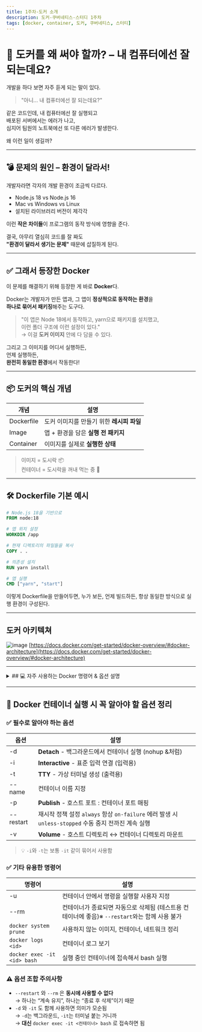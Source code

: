 ```yaml
---
title: 1주차-도커 소개
description: 도커-쿠버네티스-스터디 1주차
tags: [docker, container, 도커, 쿠버네티스, 스터티]
---
```


# 🐳 도커를 왜 써야 할까? – 내 컴퓨터에선 잘 되는데요?

개발을 하다 보면 자주 듣게 되는 말이 있다.

> "아니... 내 컴퓨터에선 잘 되는데요?"

같은 코드인데, 내 컴퓨터에선 잘 실행되고  
배포된 서버에서는 에러가 나고,  
심지어 팀원의 노트북에선 또 다른 에러가 발생한다.

왜 이런 일이 생길까?

---

## 💣 문제의 원인 – 환경이 달라서!

개발자라면 각자의 개발 환경이 조금씩 다르다.

- Node.js 18 vs Node.js 16
- Mac vs Windows vs Linux
- 설치된 라이브러리 버전이 제각각

이런 **작은 차이들**이 프로그램의 동작 방식에 영향을 준다.

결국, 아무리 열심히 코드를 잘 짜도  
**"환경이 달라서 생기는 문제"** 때문에 삽질하게 된다.

---

## ✅ 그래서 등장한 Docker

이 문제를 해결하기 위해 등장한 게 바로 **Docker**다.

Docker는 개발자가 만든 앱과, 그 앱이 **정상적으로 동작하는 환경**을  
**하나로 묶어서 패키징**해주는 도구다.

> "이 앱은 Node 18에서 동작하고, yarn으로 패키지를 설치했고,  
> 이런 폴더 구조에 이런 설정이 있다."  
> → 이걸 **도커 이미지** 안에 다 담을 수 있다.

그리고 그 이미지를 어디서 실행하든,  
언제 실행하든,  
**완전히 동일한 환경**에서 작동한다!

---

## 📦 도커의 핵심 개념

| 개념       | 설명                                      |
| ---------- | ----------------------------------------- |
| Dockerfile | 도커 이미지를 만들기 위한 **레시피 파일** |
| Image      | 앱 + 환경을 담은 **실행 전 패키지**       |
| Container  | 이미지를 실제로 **실행한 상태**           |

> 이미지 = 도시락 📦  
> 컨테이너 = 도시락을 꺼내 먹는 중 🍱

---

## 🛠 Dockerfile 기본 예시

```Dockerfile
# Node.js 18을 기반으로
FROM node:18

# 앱 위치 설정
WORKDIR /app

# 현재 디렉토리의 파일들을 복사
COPY . .

# 의존성 설치
RUN yarn install

# 앱 실행
CMD ["yarn", "start"]
```

이렇게 Dockerfile을 만들어두면,
누가 보든, 언제 빌드하든,
항상 동일한 방식으로 실행 환경이 구성된다.

---

## 도커 아키텍쳐

![image](https://docs.docker.com/get-started/images/docker-architecture.webp)
[https://docs.docker.com/get-started/docker-overview/#docker-architecture](https://docs.docker.com/get-started/docker-overview/#docker-architecture)

---

<details>
<summary>
## 💻 자주 사용하는 Docker 명령어 & 옵션 설명
</summary>

### ✅ 이미지 빌드

**만들어둔 Dockerfile의 내용으로 이미지를 만든다**

```bash
docker build -t my-app .
```

- -t my-app: 빌드된 이미지에 이름(tag) 붙이기
- .: 현재 디렉토리에 있는 Dockerfile 기준으로 빌드

### ✅ 컨테이너 실행

```bash
docker run -d -p 3000:3000 --name my-container my-app
```

- -d : 백그라운드(Detached) 모드로 실행
- -p 3000:3000 : 호스트:컨테이너 포트 연결
- --name my-container : 컨테이너 이름 지정
- my-app : 실행할 이미지 이름

### ✅ 대화형 실행 (테스트용)

```bash
docker run -it --rm ubuntu /bin/bash
```

- **-it: 사람이 직접 터미널에서 조작할 일이 있을때 사용 i,t두 옵션은 세트로 사용함**

- -i : 표준 입력 연결 (interactive)
- -t : 가상 터미널 연결 (TTY)
- --rm : 종료 시 컨테이너 자동 삭제
- ubuntu : 사용할 이미지
- /bin/bash : 컨테이너 안에서 실행할 명령어

### ✅컨테이너 목록 확인

```bash
docker ps

docker ps -a
```

- docker ps: 실행 중인 컨테이너 목록 확인
- docker ps -a: 중지된 컨테이너 포함 전체 목록 확인

### 🧹 컨테이너/이미지 정리

```bash
docker stop <container-id>
# 컨테이너 종료

docker stop $(docker ps -q)
#모든 컨테이너 종료

docker rm <container-id>
# 종료된 컨테이너 삭제

docker rm $(docker ps -aq)
# 모든 컨테이너 삭제

docker rm -f <container-id>
# 강제로 컨테이너 삭제 (실행 중이어도 제거)

docker images
# 로컬에 저장된 이미지 목록 확인

docker rmi <image-id>
# 이미지 삭제

docker rmi -f <image-id>
# 강제로 이미지 삭제
```

</details>

---

## 🧾 Docker 컨테이너 실행 시 꼭 알아야 할 옵션 정리

### ✅ 필수로 알아야 하는 옵션

| 옵션      | 설명                                                                                                 |
| --------- | ---------------------------------------------------------------------------------------------------- |
| -d        | **Detach** - 백그라운드에서 컨테이너 실행 (nohup &처럼)                                              |
| -i        | **Interactive** - 표준 입력 연결 (입력용)                                                            |
| -t        | **TTY** - 가상 터미널 생성 (출력용)                                                                  |
| --name    | 컨테이너 이름 지정                                                                                   |
| -p        | **Publish** - 호스트 포트 : 컨테이너 포트 매핑                                                       |
| --restart | 재시작 정책 설정 `always` 항상 `on-failure` 에러 발생 시 `unless-stopped` 수동 중지 전까진 계속 실행 |
| -v        | **Volume** - 호스트 디렉토리 ↔ 컨테이너 디렉토리 마운트                                              |

> 💡 `-i`와 `-t`는 보통 `-it` 같이 묶어서 사용함

### ✅ 기타 유용한 명령어

| 명령어                      | 설명                                                                                           |
| --------------------------- | ---------------------------------------------------------------------------------------------- |
| -u                          | 컨테이너 안에서 명령을 실행할 사용자 지정                                                      |
| --rm                        | 컨테이너가 종료되면 자동으로 삭제됨 (테스트용 컨테이너에 좋음)※ `--restart`와는 함께 사용 불가 |
| `docker system prune`       | 사용하지 않는 이미지, 컨테이너, 네트워크 정리                                                  |
| `docker logs <id>`          | 컨테이너 로그 보기                                                                             |
| `docker exec -it <id> bash` | 실행 중인 컨테이너에 접속해서 bash 실행                                                        |

### ⚠️ 옵션 조합 주의사항

- `--restart` 와 `--rm` 은 **동시에 사용할 수 없다**  
  → 하나는 “계속 유지”, 하나는 “종료 후 삭제”이기 때문
- `-d` 와 `-it` 도 함께 사용하면 의미가 모순됨  
  → `-d`는 백그라운드, `-it`는 터미널 붙는 거니까  
  → **대신** `docker exec -it <컨테이너> bash` 로 접속하면 됨
